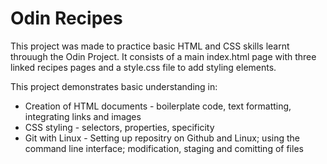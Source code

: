 # Odin Recipes

This project was made to practice basic HTML and CSS skills learnt throuugh the Odin Project. It consists of a main index.html page with three linked recipes pages and a style.css file to add styling elements.

This project demonstrates basic understanding in:
* Creation of HTML documents - boilerplate code, text formatting, integrating links and images
* CSS styling - selectors, properties, specificity
* Git with Linux - Setting up repositry on Github and Linux; using the command line interface; modification, staging and comitting of files
